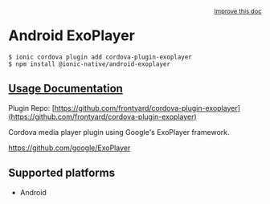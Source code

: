 <a style="float:right;font-size:12px;" href="http://github.com/ionic-team/ionic-native/edit/master/src/@ionic-native/plugins/android-exoplayer/index.ts#L149">
  Improve this doc
</a>

# Android ExoPlayer

```
$ ionic cordova plugin add cordova-plugin-exoplayer
$ npm install @ionic-native/android-exoplayer
```

## [Usage Documentation](https://ionicframework.com/docs/native/android-exoplayer/)

Plugin Repo: [https://github.com/frontyard/cordova-plugin-exoplayer](https://github.com/frontyard/cordova-plugin-exoplayer)

Cordova media player plugin using Google's ExoPlayer framework.

https://github.com/google/ExoPlayer

## Supported platforms
- Android



